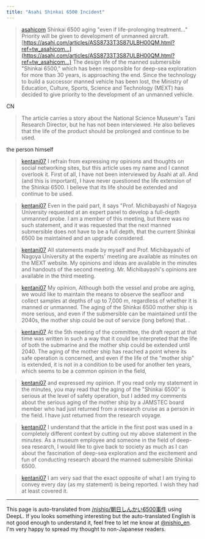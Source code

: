 ```yaml
---
title: "Asahi Shinkai 6500 Incident"
---
```


> [asahicom](https://x.com/asahicom/status/1822566125235773946) Shinkai 6500 aging "even if life-prolonging treatment..." Priority will be given to development of unmanned aircraft.
>  [https://asahi.com/articles/ASS8733T3S87ULBH00QM.html?ref=tw_asahicom…](https://asahi.com/articles/ASS8733T3S87ULBH00QM.html?ref=tw_asahicom…)
>  The design life of the manned submersible "Shinkai 6500," which has been responsible for deep-sea exploration for more than 30 years, is approaching the end. Since the technology to build a successor manned vehicle has been lost, the Ministry of Education, Culture, Sports, Science and Technology (MEXT) has decided to give priority to the development of an unmanned vehicle.

CN
> The article carries a story about the National Science Museum's Tani Research Director, but he has not been interviewed. He also believes that the life of the product should be prolonged and continue to be used.

the person himself
> [kentani07](https://x.com/kentani07/status/1822854745087951267) I refrain from expressing my opinions and thoughts on social networking sites, but this article uses my name and I cannot overlook it.
>  First of all, I have not been interviewed by Asahi at all.
>  And (and this is important), I have never questioned the life extension of the Shinkai 6500. I believe that its life should be extended and continue to be used.

> [kentani07](https://x.com/kentani07/status/1822863078557634618) Even in the paid part, it says "Prof. Michibayashi of Nagoya University requested at an expert panel to develop a full-depth unmanned probe.
>  I am a member of this meeting, but there was no such statement, and it was requested that the next manned submersible does not have to be a full depth, that the current Shinkai 6500 be maintained and an upgrade considered.

> [kentani07](https://x.com/kentani07/status/1822864053431333208) All statements made by myself and Prof. Michibayashi of Nagoya University at the experts' meeting are available as minutes on the MEXT website.
>  My opinions and ideas are available in the minutes and handouts of the second meeting. Mr. Michibayashi's opinions are available in the third meeting.

> [kentani07](https://x.com/kentani07/status/1822868228139561167) My opinion,
>  Although both the vessel and probe are aging, we would like to maintain the means to observe the seafloor and collect samples at depths of up to 7,000 m, regardless of whether it is manned or unmanned.
>  The aging of the Shinkai 6500 mother ship is more serious, and even if the submersible can be maintained until the 2040s, the mother ship could be out of service (long before) that.
> .

> [kentani07](https://x.com/kentani07/status/1822870762229047478) At the 5th meeting of the committee, the draft report at that time was written in such a way that it could be interpreted that the life of both the submarine and the mother ship could be extended until 2040. The aging of the mother ship has reached a point where its safe operation is concerned, and even if the life of the "mother ship" is extended, it is not in a condition to be used for another ten years, which seems to be a common opinion in the field,

> [kentani07](https://x.com/kentani07/status/1822872121359687882) and expressed my opinion. If you read only my statement in the minutes, you may read that the aging of the "Shinkai 6500" is serious at the level of safety operation, but I added my comments about the serious aging of the mother ship by a JAMSTEC board member who had just returned from a research cruise as a person in the field. I have just returned from the research voyage.

> [kentani07](https://x.com/kentani07/status/1822873550497407386) I understand that the article in the first post was used in a completely different context by cutting out my above statement in the minutes.
>  As a museum employee and someone in the field of deep-sea research, I would like to give back to society as much as I can about the fascination of deep-sea exploration and the excitement and fun of conducting research aboard the manned submersible Shinkai 6500.

> [kentani07](https://x.com/kentani07/status/1822874065222434922) I am very sad that the exact opposite of what I am trying to convey every day (as my statement) is being reported. I wish they had at least covered it.


---
This page is auto-translated from [/nishio/朝日しんかい6500事件](https://scrapbox.io/nishio/朝日しんかい6500事件) using DeepL. If you looks something interesting but the auto-translated English is not good enough to understand it, feel free to let me know at [@nishio_en](https://twitter.com/nishio_en). I'm very happy to spread my thought to non-Japanese readers.